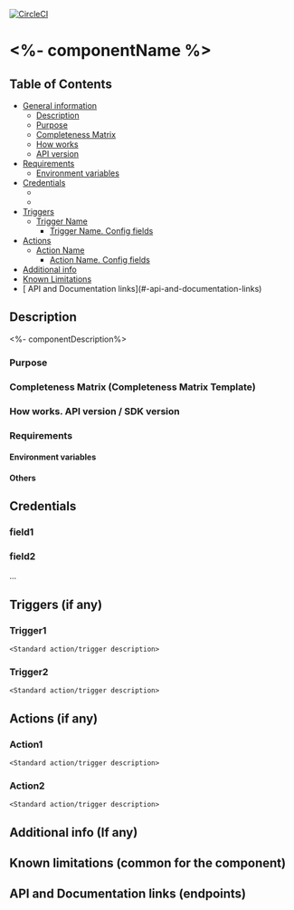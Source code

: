 [![CircleCI](https://circleci.com/gh/elasticio/component)](https://circleci.com/gh/elasticio/component)

# <%- componentName %>
## Table of Contents

* [General information](#general-information)
   * [Description](#description)
   * [Purpose](#purpose)
   * [Completeness Matrix](#completeness-matrix)
   * [How works](#how-works)
   * [API version](#api-version)
* [Requirements](#requirements)
   * [Environment variables](#environment-variables)
* [Credentials](#credentials)
     * [<Field one description>](#field-one-description)
     * [<Field two description>](#field-two-description)
* [Triggers](#triggers)
   * [Trigger Name](#trigger-name)
     * [Trigger Name. Config fields](#trigger-name-config-fields)
* [Actions](#actions)
   * [Action Name](#action-name)
     * [Action Name. Config fields](#action-name-config-fields)
* [Additional info](#additional-info)
* [Known Limitations](#known-limitations)
* [<External System> API and Documentation links](#<external system>-api-and-documentation-links)
## Description
<%- componentDescription%>
### Purpose
### Completeness Matrix (Completeness Matrix Template)
### How works. API version / SDK version
### Requirements
#### Environment variables
#### Others
## Credentials
  ### field1
  ### field2
  ...
## Triggers (if any)
  ### Trigger1
    <Standard action/trigger description>
  ### Trigger2
    <Standard action/trigger description>
## Actions (if any)
  ### Action1
    <Standard action/trigger description>
  ### Action2
    <Standard action/trigger description>
## Additional info (If any)
## Known limitations (common for the component)
## <External System> API and Documentation links (endpoints)